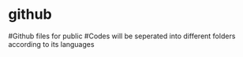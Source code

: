 # github
#Github files for public
#Codes will be seperated into different folders according to its languages
